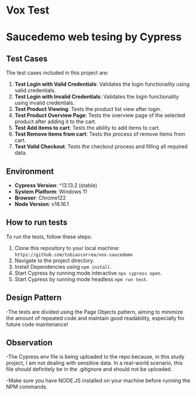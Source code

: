 # Vox Test

# Saucedemo web tesing by Cypress

## Test Cases  

The test cases included in this project are:  

1. **Test Login with Valid Credentials**: Validates the login functionality using valid credentials.  
2. **Test Login with Invalid Credentials**: Validates the login functionality using invalid credentials.
3. **Test Product Viewing**: Tests the product list view after login.
4. **Test Product Overview Page**: Tests the overview page of the selected product after adding it to the cart.
5. **Test Add items to cart**: Tests the ability to add items to cart.  
6. **Test Remove items from cart**: Tests the process of remove items from cart.  
7. **Test Valid Checkout**: Tests the checkout process and filling all required data.  
  

## Environment  

- **Cypress Version**: ^13.13.2 (stable)  
- **System Platform**: Windows 11
- **Browser**: Chrome122    
- **Node Version**:   v18.16.1  

## How to run tests  

To run the tests, follow these steps:  

1. Clone this repository to your local machine: `https://github.com/tobiascorrea/vox-saucedemo`
2. Navigate to the project directory.
3. Install Dependencies using `npm install`. 
4. Start Cypress by running mode interactive `npx cypress open`.  
5. Start Cypress by running mode headless `npm run test`. 


## Design Pattern

-The tests are divided using the Page Objects pattern, aiming to minimize the amount of repeated code and maintain good readability, especially for future code maintenance!

## Observation

-The Cypress env file is being uploaded to the repo because, in this study project, I am not dealing with sensitive data. In a real-world scenario, this file should definitely be in the .gitignore and should not be uploaded.

-Make sure you have NODE.JS installed on your machine before running the NPM commands.


